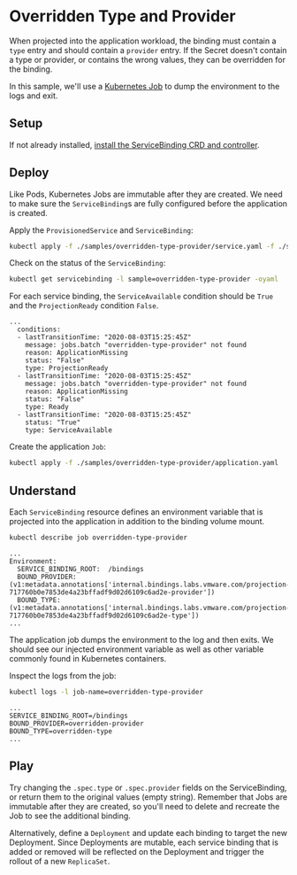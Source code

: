 # Overridden Type and Provider

When projected into the application workload, the binding must contain a `type` entry and should contain a `provider` entry.
If the Secret doesn't contain a type or provider, or contains the wrong values, they can be overridden for the binding.

In this sample, we'll use a [Kubernetes Job][kubernetes-jobs] to dump the environment to the logs and exit.

## Setup

If not already installed, [install the ServiceBinding CRD and controller][install].

## Deploy

Like Pods, Kubernetes Jobs are immutable after they are created.
We need to make sure the `ServiceBinding`s are fully configured before the application is created.

Apply the `ProvisionedService` and `ServiceBinding`:

```sh
kubectl apply -f ./samples/overridden-type-provider/service.yaml -f ./samples/overridden-type-provider/service-binding.yaml
```

Check on the status of the `ServiceBinding`:

```sh
kubectl get servicebinding -l sample=overridden-type-provider -oyaml
```

For each service binding, the `ServiceAvailable` condition should be `True` and the `ProjectionReady` condition `False`.

```
...
  conditions:
  - lastTransitionTime: "2020-08-03T15:25:45Z"
    message: jobs.batch "overridden-type-provider" not found
    reason: ApplicationMissing
    status: "False"
    type: ProjectionReady
  - lastTransitionTime: "2020-08-03T15:25:45Z"
    message: jobs.batch "overridden-type-provider" not found
    reason: ApplicationMissing
    status: "False"
    type: Ready
  - lastTransitionTime: "2020-08-03T15:25:45Z"
    status: "True"
    type: ServiceAvailable
```

Create the application `Job`:

```sh
kubectl apply -f ./samples/overridden-type-provider/application.yaml
```

## Understand

Each `ServiceBinding` resource defines an environment variable that is projected into the application in addition to the binding volume mount.

```sh
kubectl describe job overridden-type-provider
```

```
...
Environment:
  SERVICE_BINDING_ROOT:  /bindings
  BOUND_PROVIDER:         (v1:metadata.annotations['internal.bindings.labs.vmware.com/projection-717760b0e7853de4a23bffadf9d02d6109c6ad2e-provider'])
  BOUND_TYPE:             (v1:metadata.annotations['internal.bindings.labs.vmware.com/projection-717760b0e7853de4a23bffadf9d02d6109c6ad2e-type'])
...
```

The application job dumps the environment to the log and then exits.
We should see our injected environment variable as well as other variable commonly found in Kubernetes containers.

Inspect the logs from the job:

```sh
kubectl logs -l job-name=overridden-type-provider
```

```
...
SERVICE_BINDING_ROOT=/bindings
BOUND_PROVIDER=overridden-provider
BOUND_TYPE=overridden-type
...
```

## Play

Try changing the `.spec.type` or `.spec.provider` fields on the ServiceBinding, or return them to the original values (empty string).
Remember that Jobs are immutable after they are created, so you'll need to delete and recreate the Job to see the additional binding.

Alternatively, define a `Deployment` and update each binding to target the new Deployment.
Since Deployments are mutable, each service binding that is added or removed will be reflected on the Deployment and trigger the rollout of a new `ReplicaSet`.

[install]: ../../README.md#try-it-out
[kubernetes-jobs]: https://kubernetes.io/docs/concepts/workloads/controllers/job/
